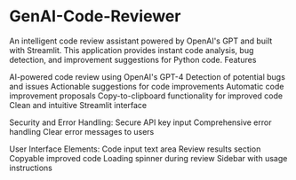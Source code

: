 # GenAI-Code-Reviewer
An intelligent code review assistant powered by OpenAI's GPT and built with Streamlit. This application provides instant code analysis, bug detection, and improvement suggestions for Python code.
Features

AI-powered code review using OpenAI's GPT-4
Detection of potential bugs and issues
Actionable suggestions for code improvements
Automatic code improvement proposals
Copy-to-clipboard functionality for improved code
Clean and intuitive Streamlit interface


Security and Error Handling:
Secure API key input
Comprehensive error handling
Clear error messages to users


User Interface Elements:
Code input text area
Review results section
Copyable improved code
Loading spinner during review
Sidebar with usage instructions
